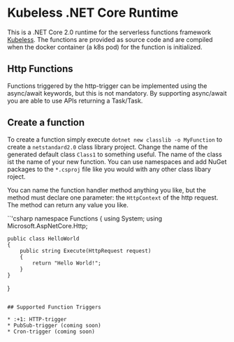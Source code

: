 # Kubeless .NET Core Runtime

This is a .NET Core 2.0 runtime for the serverless functions framework [Kubeless](https://github.com/kubeless/kubeless). The functions are provided as source code and are compiled when the docker container (a k8s pod) for the function is initialized.

## Http Functions

Functions triggered by the http-trigger can be implemented using the async/await keywords, but this is not mandatory. By supporting async/await you are able to use APIs returning a Task/Task<T>.

## Create a function

To create a function simply execute `dotnet new classlib -o MyFunction` to create a `netstandard2.0` class library project. Change the name of the generated default class `Class1` to something useful. The name of the class ist the name of your new function. You can use namespaces and add NuGet packages to the `*.csproj` file like you would with any other class libary roject.

You can name the function handler method anything you like, but the method must declare one parameter: the `HttpContext` of the http request. The method can return any value you like. 

``'csharp
namespace Functions
{
    using System;
    using Microsoft.AspNetCore.Http;

    public class HelloWorld
    {
        public string Execute(HttpRequest request)
        {
            return "Hello World!";
        }
    }
}
```

## Supported Function Triggers

* :+1: HTTP-trigger
* PubSub-trigger (coming soon)
* Cron-trigger (coming soon)
